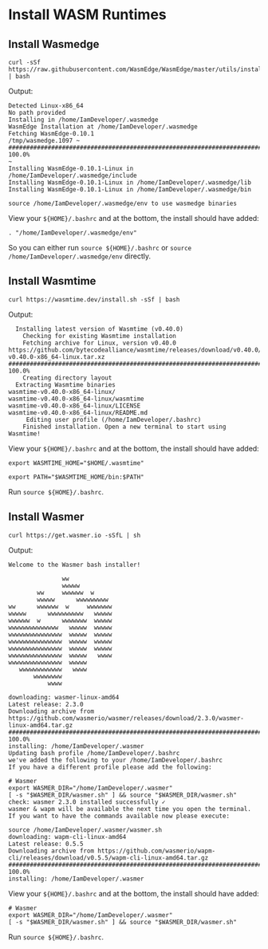 # Install WASM Runtimes  
  
## Install Wasmedge  

```
curl -sSf https://raw.githubusercontent.com/WasmEdge/WasmEdge/master/utils/install.sh | bash
```
  
Output:  
```
Detected Linux-x86_64
No path provided
Installing in /home/IamDeveloper/.wasmedge
WasmEdge Installation at /home/IamDeveloper/.wasmedge
Fetching WasmEdge-0.10.1
/tmp/wasmedge.1097 ~
######################################################################## 100.0%
~
Installing WasmEdge-0.10.1-Linux in /home/IamDeveloper/.wasmedge/include
Installing WasmEdge-0.10.1-Linux in /home/IamDeveloper/.wasmedge/lib
Installing WasmEdge-0.10.1-Linux in /home/IamDeveloper/.wasmedge/bin

source /home/IamDeveloper/.wasmedge/env to use wasmedge binaries
```
  

View your ```${HOME}/.bashrc``` and at the bottom, the install should have added:
```
. "/home/IamDeveloper/.wasmedge/env"
```
 
So you can either run ```source ${HOME}/.bashrc``` or ```source /home/IamDeveloper/.wasmedge/env``` directly.  
  
  
## Install Wasmtime  
  
```
curl https://wasmtime.dev/install.sh -sSf | bash
```
  
Output:
```
  Installing latest version of Wasmtime (v0.40.0)
    Checking for existing Wasmtime installation
    Fetching archive for Linux, version v0.40.0
https://github.com/bytecodealliance/wasmtime/releases/download/v0.40.0/wasmtime-v0.40.0-x86_64-linux.tar.xz
######################################################################## 100.0%
    Creating directory layout
  Extracting Wasmtime binaries
wasmtime-v0.40.0-x86_64-linux/
wasmtime-v0.40.0-x86_64-linux/wasmtime
wasmtime-v0.40.0-x86_64-linux/LICENSE
wasmtime-v0.40.0-x86_64-linux/README.md
     Editing user profile (/home/IamDeveloper/.bashrc)
    Finished installation. Open a new terminal to start using Wasmtime!
```
  
View your ```${HOME}/.bashrc``` and at the bottom, the install should have added:
```
export WASMTIME_HOME="$HOME/.wasmtime"

export PATH="$WASMTIME_HOME/bin:$PATH" 
```
 
Run ```source ${HOME}/.bashrc```.  
  
  
## Install Wasmer  
  
```
curl https://get.wasmer.io -sSfL | sh
```
  
Output:  
```
Welcome to the Wasmer bash installer!

               ww
               wwwww
        ww     wwwwww  w
        wwwww      wwwwwwwww
ww      wwwwww  w     wwwwwww
wwwww      wwwwwwwwww   wwwww
wwwwww  w      wwwwwww  wwwww
wwwwwwwwwwwwww   wwwww  wwwww
wwwwwwwwwwwwwww  wwwww  wwwww
wwwwwwwwwwwwwww  wwwww  wwwww
wwwwwwwwwwwwwww  wwwww  wwwww
wwwwwwwwwwwwwww  wwwww   wwww
wwwwwwwwwwwwwww  wwwww
   wwwwwwwwwwww   wwww
       wwwwwwww
           wwww

downloading: wasmer-linux-amd64
Latest release: 2.3.0
Downloading archive from https://github.com/wasmerio/wasmer/releases/download/2.3.0/wasmer-linux-amd64.tar.gz
######################################################################## 100.0%
installing: /home/IamDeveloper/.wasmer
Updating bash profile /home/IamDeveloper/.bashrc
we've added the following to your /home/IamDeveloper/.bashrc
If you have a different profile please add the following:

# Wasmer
export WASMER_DIR="/home/IamDeveloper/.wasmer"
[ -s "$WASMER_DIR/wasmer.sh" ] && source "$WASMER_DIR/wasmer.sh"
check: wasmer 2.3.0 installed successfully ✓
wasmer & wapm will be available the next time you open the terminal.
If you want to have the commands available now please execute:

source /home/IamDeveloper/.wasmer/wasmer.sh
downloading: wapm-cli-linux-amd64
Latest release: 0.5.5
Downloading archive from https://github.com/wasmerio/wapm-cli/releases/download/v0.5.5/wapm-cli-linux-amd64.tar.gz
######################################################################## 100.0%
installing: /home/IamDeveloper/.wasmer
```
  
View your ```${HOME}/.bashrc``` and at the bottom, the install should have added:
```
# Wasmer
export WASMER_DIR="/home/IamDeveloper/.wasmer"
[ -s "$WASMER_DIR/wasmer.sh" ] && source "$WASMER_DIR/wasmer.sh"
```
 
Run ```source ${HOME}/.bashrc```.  
  
  

  
